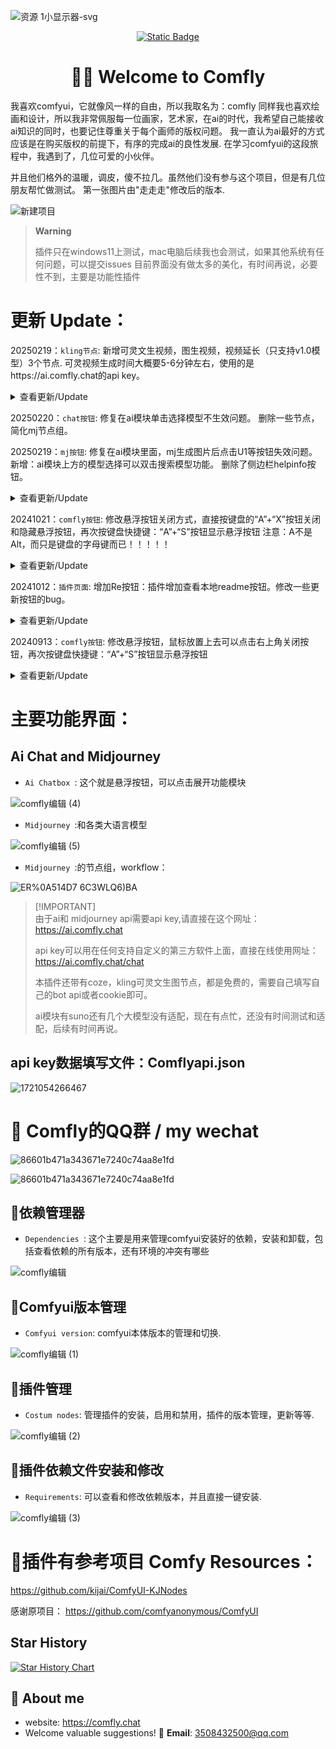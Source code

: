 <a name="readme-top"></a>
![资源 1小显示器-svg](https://github.com/ainewsto/Comfyui_Comfly/assets/113163264/e36d75e0-2cba-4026-936e-1ba8aba9cc7b)

<div align="center">

<a href="https://comfly.chat"> <img alt="Static Badge" src="https://img.shields.io/badge/Comfyui_forum-online-fffd01.svg"> </a>
# 👋🏻 Welcome to Comfly

</div>



我喜欢comfyui，它就像风一样的自由，所以我取名为：comfly
同样我也喜欢绘画和设计，所以我非常佩服每一位画家，艺术家，在ai的时代，我希望自己能接收ai知识的同时，也要记住尊重关于每个画师的版权问题。
我一直认为ai最好的方式应该是在购买版权的前提下，有序的完成ai的良性发展. 在学习comfyui的这段旅程中，我遇到了，几位可爱的小伙伴。

并且他们格外的温暖，调皮，傻不拉几。虽然他们没有参与这个项目，但是有几位朋友帮忙做测试。
第一张图片由"走走走"修改后的版本.

![新建项目](https://github.com/ainewsto/Comfyui_Comfly/assets/113163264/de5d1b7c-f909-4a3d-892e-6f38c56e4e85)


> **Warning**
> 
> 插件只在windows11上测试，mac电脑后续我也会测试，如果其他系统有任何问题，可以提交issues
> 目前界面没有做太多的美化，有时间再说，必要性不到，主要是功能性插件

# 更新 Update：

20250219：`kling节点`: 新增可灵文生视频，图生视频，视频延长（只支持v1.0模型）3个节点.
可灵视频生成时间大概要5-6分钟左右，使用的是https://ai.comfly.chat的api key。
<details>
<summary>查看更新/Update </summary>  
 
![微信图片_20250318201313](https://github.com/user-attachments/assets/96836710-95f7-4100-96ed-58e5d6553124)

</details> 

20250220：`chat按钮`: 修复在ai模块单击选择模型不生效问题。 删除一些节点，简化mj节点组。

20250219：`mj按钮`: 修复在ai模块里面，mj生成图片后点击U1等按钮失效问题。新增：ai模块上方的模型选择可以双击搜索模型功能。
删除了侧边栏helpinfo按钮。
<details>
<summary>查看更新/Update </summary>  
 
![8b8ec1ca909343daae7a0a64b542b54](https://github.com/user-attachments/assets/28e93ac5-558a-49f2-88de-cc8b9151a49c)

</details>  

20241021：`comfly按钮`: 修改悬浮按钮关闭方式，直接按键盘的“A”+“X”按钮关闭和隐藏悬浮按钮，再次按键盘快捷键：“A”+“S”按钮显示悬浮按钮
注意：A不是Alt，而只是键盘的字母键而已！！！！！
<details>
<summary>查看更新/Update </summary>  
 
![1](https://github.com/user-attachments/assets/57c56b10-e9ea-4162-8193-31a52fc6a6fd)


</details>  

20241012：`插件页面`: 增加Re按钮：插件增加查看本地readme按钮。修改一些更新按钮的bug。
<details>
<summary>查看更新/Update </summary>  
  
![e7db5bfab6500542eb994d8dd78baeb](https://github.com/user-attachments/assets/ed800a3d-56ef-427e-8b8d-893117ce2c74)

![7650f3adaee7eae0f0ef8d2b3a97542](https://github.com/user-attachments/assets/ce6f4085-68a6-462c-b7a2-94b3376b226e)

</details>
  

20240913：`comfly按钮`: 修改悬浮按钮，鼠标放置上去可以点击右上角关闭按钮，再次按键盘快捷键：“A”+“S”按钮显示悬浮按钮
<details>
<summary>查看更新/Update </summary>  
  
![058a06b98ea23688ce3cb3e0c41f418](https://github.com/user-attachments/assets/6c6ed9d4-fd82-45e4-b32a-9d7ecce5c3ea)

</details>  



# 主要功能界面：

## Ai Chat and Midjourney

* `Ai Chatbox `: 这个就是悬浮按钮，可以点击展开功能模块

![comfly编辑 (4)](https://github.com/ainewsto/Comfyui_Comfly/assets/113163264/ad5b4fde-2953-4706-a528-0d99ad8d62ee)



* `Midjourney `:和各类大语言模型

![comfly编辑 (5)](https://github.com/ainewsto/Comfyui_Comfly/assets/113163264/d8656f33-0ea7-4a10-beba-0a44886cf8f4)



* `Midjourney `:的节点组，workflow：


![ER%`0A514D7` 6C3WLQ6)BA](https://github.com/ainewsto/Comfyui_Comfly/assets/113163264/e8b559c6-bfd1-4dde-801e-8f49b4e1a897)



> \[!IMPORTANT]\
> 由于ai和 midjourney api需要api key,请直接在这个网址：https://ai.comfly.chat
> 
> api key可以用在任何支持自定义的第三方软件上面，直接在线使用网址：https://ai.comfly.chat/chat
>
> 本插件还带有coze，kling可灵文生图节点，都是免费的，需要自己填写自己的bot api或者cookie即可。
> 
> ai模块有suno还有几个大模型没有适配，现在有点忙，还没有时间测试和适配，后续有时间再说。
>

## api key数据填写文件：Comflyapi.json

![1721054266467](https://github.com/user-attachments/assets/4164b383-090c-4bfe-8c09-f3d0daae0de7)



# 🥵 Comfly的QQ群 / my wechat

![86601b471a343671e7240c74aa8e1fd](https://github.com/ainewsto/Comfyui_Comfly/assets/113163264/3e1c2d15-ba5b-4aa5-a76b-08f87e7c8e2c)

![86601b471a343671e7240c74aa8e1fd](https://github.com/ainewsto/Comfyui_Comfly/assets/113163264/fdc2f849-5937-4cce-a36d-8444ecca3030)




## :sparkling_heart:依赖管理器
* `Dependencies `: 这个主要是用来管理comfyui安装好的依赖，安装和卸载，包括查看依赖的所有版本，还有环境的冲突有哪些 

![comfly编辑](https://github.com/ainewsto/Comfyui_Comfly/assets/113163264/dc1752c8-8d64-4364-9ba3-21507cbaacd8)


  
  
## :tangerine:Comfyui版本管理
* `Comfyui version`: comfyui本体版本的管理和切换.


![comfly编辑 (1)](https://github.com/ainewsto/Comfyui_Comfly/assets/113163264/fee00ca2-b4e3-474a-a002-708a05f2adcb)



## :cactus:插件管理
* `Costum nodes`: 管理插件的安装，启用和禁用，插件的版本管理，更新等等.

![comfly编辑 (2)](https://github.com/ainewsto/Comfyui_Comfly/assets/113163264/d060808f-7408-4bb5-bd62-981299da79f8)




## :partying_face:插件依赖文件安装和修改
* `Requirements`: 可以查看和修改依赖版本，并且直接一键安装.


![comfly编辑 (3)](https://github.com/ainewsto/Comfyui_Comfly/assets/113163264/8d685533-52cb-4de7-ae8e-3420b6fa804d)




# :dizzy:插件有参考项目 Comfy Resources：

https://github.com/kijai/ComfyUI-KJNodes

感谢原项目：
https://github.com/comfyanonymous/ComfyUI



## Star History

[![Star History Chart](https://api.star-history.com/svg?repos=ainewsto/Comfyui_Comfly&type=Date)](https://star-history.com/#ainewsto/Comfyui_Comfly&Date)



## 🚀 About me
* website: https://comfly.chat
* Welcome valuable suggestions! 📧 **Email**: [3508432500@qq.com](mailto:1544007699@qq.com)
